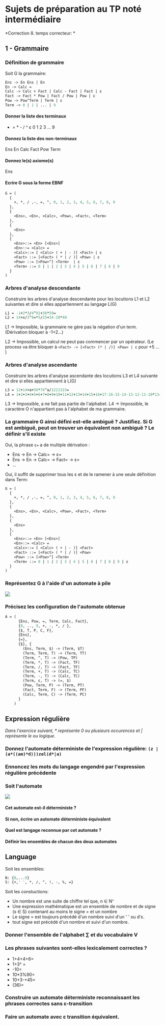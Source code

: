 # Sujets de préparation au TP noté intermédiaire

*Correction 8. temps correcteur: *

## 1 - Grammaire

### Définition de grammaire

Soit G la grammaire:

```Ocaml
Ens -> En Ens | En
En -> Calc =
Calc -> Calc + Fact | Calc - Fact | Fact | ε
Fact -> Fact * Pow | Fact / Pow | Pow | ε
Pow -> Pow^Term | Term | ε
Term -> 0 | 1 | ... | 9
```

#### Donner la liste des terminaux

+ = * - / ^ ε 0 1 2 3 ... 9

#### Donnez la liste des non-terminaux

Ens En Calc Fact Pow Term

#### Donnez le(s) axiome(s)

Ens

#### Ecrire G sous la forme EBNF

```Ocaml
G = (
  {
    +, *, / ,-, =, ^, 0, 1, 2, 3, 4, 5, 6, 7, 8, 9
  },
  {
    <Ens>, <En>, <Calc>, <Pow>, <Fact>, <Term>
  },
  {
    <Ens>
  },
  {
    <Ens>::= <En> [<Ens>]
    <En>::= <Calc> =
    <Calc>::= [ <Calc> ( + | - )] <Fact> | ε
    <Fact> ::= [<Fact> ( * | / )] <Pow> | ε
    <Pow> ::= [<Pow>^] <Term>  | ε
    <Term> ::= 0 | 1 | 2 | 3 | 4 | 5 | 6 | 7 | 8 | 9
  }
)
```


### Arbres d'analyse descendante

Construire les arbres d'analyse descendante pour les locutions L1 et L2 suivantes et dire si elles appartiennent au langage L(G)

```Ocaml
L1 = -1+2*3/4^91+36*59=
L2 = 14+x/3^8=*5/25+34-28*40
```

L1 -> Impossible, la grammaire ne gère pas la négation d'un term. (Dérivation bloquer à -1+2...)

L2 -> Impossible, un calcul ne peut pas commencer par un opérateur. (Le process va être bloquer à `<Fact> -> [<Fact> (* | /)] <Pow> | ε` pour *5 ... )

### Arbres d'analyse ascendante

Construire les arbres d'analyse ascendante des locutions L3 et L4 suivante et dire si elles appartiennent à L(G)

```Ocaml
L3 = 12+14+a+56*76^a/1221323=
L4 = 1+2+3+4+5+6+7+8+9+10+11+12+13+14+15+16+17-16-15-14-13-12-11-10*11+21313214/28742179421^10+21321321+21321O0123=
```

L3 -> Impossible, a ne fait pas partie de l'alphabet.
L4 -> Impossible, le caractère O n'appartient pas à l'alphabet de ma grammaire.

<!-- don't forget o=O 0=0 21321^O^0^123 -->

### La grammaire G ainsi défini est-elle ambiguë ? Justifiez. Si G est ambiguë, peut on trouver un équivalent non ambiguë ? Le définir s'il existe

Oui, la phrase `ε=` a de multiple dérivation :

+ Ens -> En -> Calc= -> ε=
+ Ens -> En -> Calc= -> Fact= -> ε=
+ ...

Oui, il suffit de supprimer tous les ε et de le ramener à une seule définition dans Term:

```Ocaml
G = (
  {
    +, *, / ,-, =, ^, 0, 1, 2, 3, 4, 5, 6, 7, 8, 9
  },
  {
    <Ens>, <En>, <Calc>, <Pow>, <Fact>, <Term>
  },
  {
    <Ens>
  },
  {
    <Ens>::= <En> [<Ens>]
    <En>::= <Calc> =
    <Calc>::= [ <Calc> ( + | - )] <Fact>
    <Fact> ::= [<Fact> ( * | / )] <Pow>
    <Pow> ::= [<Pow>^] <Term>
    <Term> ::= 0 | 1 | 2 | 3 | 4 | 5 | 6 | 7 | 8 | 9 | ε
  }
)
```

### Représentez G à l'aide d'un automate à pile

![](images/sujet8_automatepile.png)

### Précisez les configuration de l'automate obtenue

```Ocaml
A = (
      {Ens, Pow, =, Term, Calc, Fact},
      {0, .., 9, +, -, *, / },
      {$, T, P, C, F},
      {Ens},
      {=},
      {$}, {
        (Ens, Term, $) -> (Term, $T)
        (Term, Term, T) -> (Term, TT)
        (Term, ^, T) -> (Pow, TP)
        (Term, *, T) -> (Fact, TF)
        (Term, /, T) -> (Fact, TF)
        (Term, +, T) -> (Calc, TC)
        (Term, -, T) -> (Calc, TC)
        (Term, ε, T) -> (=, $)
        (Pow, Term, P) -> (Term, PT)
        (Fact, Term, F) -> (Term, PF)
        (Calc, Term, C) -> (Term, PC)
      }
    )
```

## Expression régulière

*Dans l'exercice suivant, \* représente 0 ou plusieurs occurences et | représente le ou logique.*

### Donnez l'automate déterministe de l'expression régulière: `(z | (a*((am)*d)))zel(d*|a)`

### Ennoncez les mots du langage engendré par l'expression régulière précédente

### Soit l'automate

![](../Sujets/images/sujet8_automate.png)

#### Cet automate est-il déterministe ?

#### Si non, écrire un automate déterministe équivalent

#### Quel est langage reconnue par cet automate ?

#### Définir les ensembles de chacun des deux automates

## Language

Soit les ensembles:

```OCaml
N: {0,...9}
S: {+,' ', *, /, ^, !, -, %, =}
```

Soit les constuctions:

- Un nombre est une suite de chiffre tel que, n ∈ N⁺
- Une expression mathématique est un ensemble de nombre et de signe (s ∈ S) contenant au moins le signe = et un nombre
- Le signe = est toujours précédé d'un nombre suivi d'un ' ' ou d'ε.
- tout signe est précédé d'un nombre et suivi d'un nombre.

### Donner l'ensemble de l'alphabet ∑ et du vocabulaire V

### Les phrases suivantes sont-elles lexicalement correctes ?

- 1+4+4+6=
- 1+3^ =
- -10=
- 10*3%90=
- 10+3-+45=
- (36)=

### Construire un automate déterministe reconnaissant les phrases correctes sans ε-transition

### Faire un automate avec ε transition équivalent.

